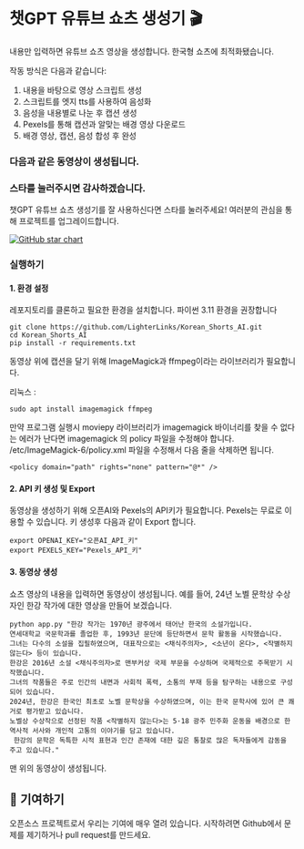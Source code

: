 # 챗GPT 유튜브 쇼츠 생성기 🎬

내용만 입력하면 유튜브 쇼츠 영상을 생성합니다.
한국형 쇼츠에 최적화됐습니다.

작동 방식은 다음과 같습니다:
1. 내용을 바탕으로 영상 스크립트 생성
2. 스크립트를 엣지 tts를 사용하여 음성화
3. 음성을 내용별로 나눈 후 캡션 생성
4. Pexels를 통해 캡션과 알맞는 배경 영상 다운로드
5. 배경 영상, 캡션, 음성 합성 후 완성

### 다음과 같은 동영상이 생성됩니다.



### 스타를 눌러주시면 감사하겠습니다.
챗GPT 유튜브 쇼츠 생성기를 잘 사용하신다면 스타를 눌러주세요!
여러분의 관심을 통해 프로젝트를 업그레이드합니다.

[![GitHub star chart](https://img.shields.io/github/stars/LighterLinks/Korean_Shorts_AI?style=social)](https://github.com/LighterLinks/Korean_Shorts_AI/stargazers)

### 실행하기
#### 1. 환경 설정

레포지토리를 클론하고 필요한 환경을 설치합니다.
파이썬 3.11 환경을 권장합니다

```
git clone https://github.com/LighterLinks/Korean_Shorts_AI.git
cd Korean_Shorts_AI
pip install -r requirements.txt 
```
동영상 위에 캡션을 달기 위해 ImageMagick과 ffmpeg이라는 라이브러리가 필요합니다.

리눅스 :
```
sudo apt install imagemagick ffmpeg
```

만약 프로그램 실행시 moviepy 라이브러리가 imagemagick 바이너리를 찾을 수 없다는 에러가 난다면 imagemagick 의 policy 파일을 수정해야 합니다.
/etc/ImageMagick-6/policy.xml 파일을 수정해서 다음 줄을 삭제하면 됩니다.
```
<policy domain="path" rights="none" pattern="@*" />
```

#### 2. API 키 생성 및 Export
동영상을 생성하기 위해 오픈AI와 Pexels의 API키가 필요합니다.
Pexels는 무료로 이용할 수 있습니다.
키 생성후 다음과 같이 Export 합니다.
```
export OPENAI_KEY="오픈AI_API_키"
export PEXELS_KEY="Pexels_API_키"
```


#### 3. 동영상 생성
쇼츠 영상의 내용을 입력하면 동영상이 생성됩니다.
예를 들어, 24년 노벨 문학상 수상자인 한강 작가에 대한 영상을 만들어 보겠습니다.

```
python app.py "한강 작가는 1970년 광주에서 태어난 한국의 소설가입니다.
연세대학교 국문학과를 졸업한 후, 1993년 문단에 등단하면서 문학 활동을 시작했습니다. 
그녀는 다수의 소설을 집필하였으며, 대표작으로는 <채식주의자>, <소년이 온다>, <작별하지 않는다> 등이 있습니다.
한강은 2016년 소설 <채식주의자>로 맨부커상 국제 부문을 수상하며 국제적으로 주목받기 시작했습니다. 
그녀의 작품들은 주로 인간의 내면과 사회적 폭력, 소통의 부재 등을 탐구하는 내용으로 구성되어 있습니다.
2024년, 한강은 한국인 최초로 노벨 문학상을 수상하였으며, 이는 한국 문학사에 있어 큰 쾌거로 평가받고 있습니다. 
노벨상 수상작으로 선정된 작품 <작별하지 않는다>는 5·18 광주 민주화 운동을 배경으로 한 역사적 서사와 개인적 고통의 이야기를 담고 있습니다.
 한강의 문학은 독특한 시적 표현과 인간 존재에 대한 깊은 통찰로 많은 독자들에게 감동을 주고 있습니다."
```

맨 위의 동영상이 생성됩니다.


## 💁 기여하기
오픈소스 프로젝트로서 우리는 기여에 매우 열려 있습니다. 시작하려면 Github에서 문제를 제기하거나 pull request를 만드세요.


